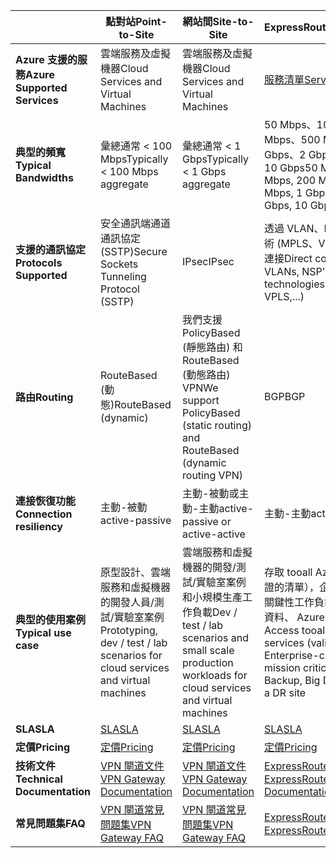 |  | <span data-ttu-id="f1f07-101">**點對站**</span><span class="sxs-lookup"><span data-stu-id="f1f07-101">**Point-to-Site**</span></span> | <span data-ttu-id="f1f07-102">**網站間**</span><span class="sxs-lookup"><span data-stu-id="f1f07-102">**Site-to-Site**</span></span> | <span data-ttu-id="f1f07-103">**ExpressRoute**</span><span class="sxs-lookup"><span data-stu-id="f1f07-103">**ExpressRoute**</span></span> |
| --- | --- | --- | --- |
| <span data-ttu-id="f1f07-104">**Azure 支援的服務**</span><span class="sxs-lookup"><span data-stu-id="f1f07-104">**Azure Supported Services**</span></span> |<span data-ttu-id="f1f07-105">雲端服務及虛擬機器</span><span class="sxs-lookup"><span data-stu-id="f1f07-105">Cloud Services and Virtual Machines</span></span> |<span data-ttu-id="f1f07-106">雲端服務及虛擬機器</span><span class="sxs-lookup"><span data-stu-id="f1f07-106">Cloud Services and Virtual Machines</span></span> |[<span data-ttu-id="f1f07-107">服務清單</span><span class="sxs-lookup"><span data-stu-id="f1f07-107">Services list</span></span>](../articles/expressroute/expressroute-faqs.md#supported-services) |
| <span data-ttu-id="f1f07-108">**典型的頻寬**</span><span class="sxs-lookup"><span data-stu-id="f1f07-108">**Typical Bandwidths**</span></span> |<span data-ttu-id="f1f07-109">彙總通常 < 100 Mbps</span><span class="sxs-lookup"><span data-stu-id="f1f07-109">Typically < 100 Mbps aggregate</span></span> |<span data-ttu-id="f1f07-110">彙總通常 < 1 Gbps</span><span class="sxs-lookup"><span data-stu-id="f1f07-110">Typically < 1 Gbps aggregate</span></span> |<span data-ttu-id="f1f07-111">50 Mbps、100 Mbps、200 Mbps、500 Mbps、1 Gbps、2 Gbps、5 Gbps、10 Gbps</span><span class="sxs-lookup"><span data-stu-id="f1f07-111">50 Mbps, 100 Mbps, 200 Mbps, 500 Mbps, 1 Gbps, 2 Gbps, 5 Gbps, 10 Gbps</span></span> |
| <span data-ttu-id="f1f07-112">**支援的通訊協定**</span><span class="sxs-lookup"><span data-stu-id="f1f07-112">**Protocols Supported**</span></span> |<span data-ttu-id="f1f07-113">安全通訊端通道通訊協定 (SSTP)</span><span class="sxs-lookup"><span data-stu-id="f1f07-113">Secure Sockets Tunneling Protocol (SSTP)</span></span> |<span data-ttu-id="f1f07-114">IPsec</span><span class="sxs-lookup"><span data-stu-id="f1f07-114">IPsec</span></span> |<span data-ttu-id="f1f07-115">透過 VLAN、NSP 的 VPN 技術 (MPLS、VPLS、...) 的直接連接</span><span class="sxs-lookup"><span data-stu-id="f1f07-115">Direct connection over VLANs, NSP's VPN technologies (MPLS, VPLS,...)</span></span> |
| <span data-ttu-id="f1f07-116">**路由**</span><span class="sxs-lookup"><span data-stu-id="f1f07-116">**Routing**</span></span> |<span data-ttu-id="f1f07-117">RouteBased (動態)</span><span class="sxs-lookup"><span data-stu-id="f1f07-117">RouteBased (dynamic)</span></span> |<span data-ttu-id="f1f07-118">我們支援 PolicyBased (靜態路由) 和 RouteBased (動態路由) VPN</span><span class="sxs-lookup"><span data-stu-id="f1f07-118">We support PolicyBased (static routing) and RouteBased (dynamic routing VPN)</span></span> |<span data-ttu-id="f1f07-119">BGP</span><span class="sxs-lookup"><span data-stu-id="f1f07-119">BGP</span></span> |
| <span data-ttu-id="f1f07-120">**連接恢復功能**</span><span class="sxs-lookup"><span data-stu-id="f1f07-120">**Connection resiliency**</span></span> |<span data-ttu-id="f1f07-121">主動-被動</span><span class="sxs-lookup"><span data-stu-id="f1f07-121">active-passive</span></span> |<span data-ttu-id="f1f07-122">主動-被動或主動-主動</span><span class="sxs-lookup"><span data-stu-id="f1f07-122">active-passive or active-active</span></span> |<span data-ttu-id="f1f07-123">主動-主動</span><span class="sxs-lookup"><span data-stu-id="f1f07-123">active-active</span></span> |
| <span data-ttu-id="f1f07-124">**典型的使用案例**</span><span class="sxs-lookup"><span data-stu-id="f1f07-124">**Typical use case**</span></span> |<span data-ttu-id="f1f07-125">原型設計、雲端服務和虛擬機器的開發人員/測試/實驗室案例</span><span class="sxs-lookup"><span data-stu-id="f1f07-125">Prototyping, dev / test / lab scenarios for cloud services and virtual machines</span></span> |<span data-ttu-id="f1f07-126">雲端服務和虛擬機器的開發/測試/實驗室案例和小規模生產工作負載</span><span class="sxs-lookup"><span data-stu-id="f1f07-126">Dev / test / lab scenarios and small scale production workloads for cloud services and virtual machines</span></span> |<span data-ttu-id="f1f07-127">存取 tooall Azure 服務 （已驗證的清單），企業類別和任務關鍵性工作負載，備份、 巨量資料、 Azure 以做為 DR 網站</span><span class="sxs-lookup"><span data-stu-id="f1f07-127">Access tooall Azure services (validated list), Enterprise-class and mission critical workloads, Backup, Big Data, Azure as a DR site</span></span> |
| <span data-ttu-id="f1f07-128">**SLA**</span><span class="sxs-lookup"><span data-stu-id="f1f07-128">**SLA**</span></span> |[<span data-ttu-id="f1f07-129">SLA</span><span class="sxs-lookup"><span data-stu-id="f1f07-129">SLA</span></span>](https://azure.microsoft.com/support/legal/sla/) |[<span data-ttu-id="f1f07-130">SLA</span><span class="sxs-lookup"><span data-stu-id="f1f07-130">SLA</span></span>](https://azure.microsoft.com/support/legal/sla/) |[<span data-ttu-id="f1f07-131">SLA</span><span class="sxs-lookup"><span data-stu-id="f1f07-131">SLA</span></span>](https://azure.microsoft.com/support/legal/sla/) |
| <span data-ttu-id="f1f07-132">**定價**</span><span class="sxs-lookup"><span data-stu-id="f1f07-132">**Pricing**</span></span> |[<span data-ttu-id="f1f07-133">定價</span><span class="sxs-lookup"><span data-stu-id="f1f07-133">Pricing</span></span>](https://azure.microsoft.com/pricing/details/vpn-gateway/) |[<span data-ttu-id="f1f07-134">定價</span><span class="sxs-lookup"><span data-stu-id="f1f07-134">Pricing</span></span>](https://azure.microsoft.com/pricing/details/vpn-gateway/) |[<span data-ttu-id="f1f07-135">定價</span><span class="sxs-lookup"><span data-stu-id="f1f07-135">Pricing</span></span>](https://azure.microsoft.com/pricing/details/expressroute/) |
| <span data-ttu-id="f1f07-136">**技術文件**</span><span class="sxs-lookup"><span data-stu-id="f1f07-136">**Technical Documentation**</span></span> |[<span data-ttu-id="f1f07-137">VPN 閘道文件</span><span class="sxs-lookup"><span data-stu-id="f1f07-137">VPN Gateway Documentation</span></span>](https://azure.microsoft.com/documentation/services/vpn-gateway/) |[<span data-ttu-id="f1f07-138">VPN 閘道文件</span><span class="sxs-lookup"><span data-stu-id="f1f07-138">VPN Gateway Documentation</span></span>](https://azure.microsoft.com/documentation/services/vpn-gateway/) |[<span data-ttu-id="f1f07-139">ExpressRoute 文件</span><span class="sxs-lookup"><span data-stu-id="f1f07-139">ExpressRoute Documentation</span></span>](https://azure.microsoft.com/documentation/services/expressroute/) |
| <span data-ttu-id="f1f07-140">**常見問題集**</span><span class="sxs-lookup"><span data-stu-id="f1f07-140">**FAQ**</span></span> |[<span data-ttu-id="f1f07-141">VPN 閘道常見問題集</span><span class="sxs-lookup"><span data-stu-id="f1f07-141">VPN Gateway FAQ</span></span>](../articles/vpn-gateway/vpn-gateway-vpn-faq.md) |[<span data-ttu-id="f1f07-142">VPN 閘道常見問題集</span><span class="sxs-lookup"><span data-stu-id="f1f07-142">VPN Gateway FAQ</span></span>](../articles/vpn-gateway/vpn-gateway-vpn-faq.md) |[<span data-ttu-id="f1f07-143">ExpressRoute 常見問題集</span><span class="sxs-lookup"><span data-stu-id="f1f07-143">ExpressRoute FAQ</span></span>](../articles/expressroute/expressroute-faqs.md) |


